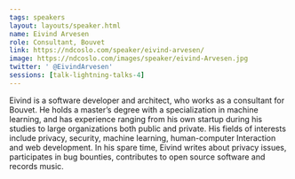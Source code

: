 ```yaml
---
tags: speakers
layout: layouts/speaker.html
name: Eivind Arvesen
role: Consultant, Bouvet
link: https://ndcoslo.com/speaker/eivind-arvesen/
image: https://ndcoslo.com/images/speaker/eivind-Arvesen.jpg
twitter: ' @EivindArvesen'
sessions: [talk-lightning-talks-4]
---
```

Eivind is a software developer and architect, who works as a consultant for Bouvet. He holds a master’s degree with a specialization in machine learning, and has experience ranging from his own startup during his studies to large organizations both public and private. His fields of interests include privacy, security, machine learning, human-computer Interaction and web development. In his spare time, Eivind writes about privacy issues, participates in bug bounties, contributes to open source software and records music.